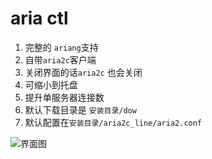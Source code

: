 
# aria ctl
1. 完整的 `ariang`支持
1. 自带`aria2c`客户端
1. 关闭界面的话`aria2c` 也会关闭
1. 可缩小到托盘
1. 提升单服务器连接数
1. 默认下载目录是 `安装目录/dow`
1. 默认配置在`安装目录/aria2c_line/aria2.conf`

![界面图](https://raw.githubusercontent.com/imazes/aria2_ctl/master/aa.jpg)
